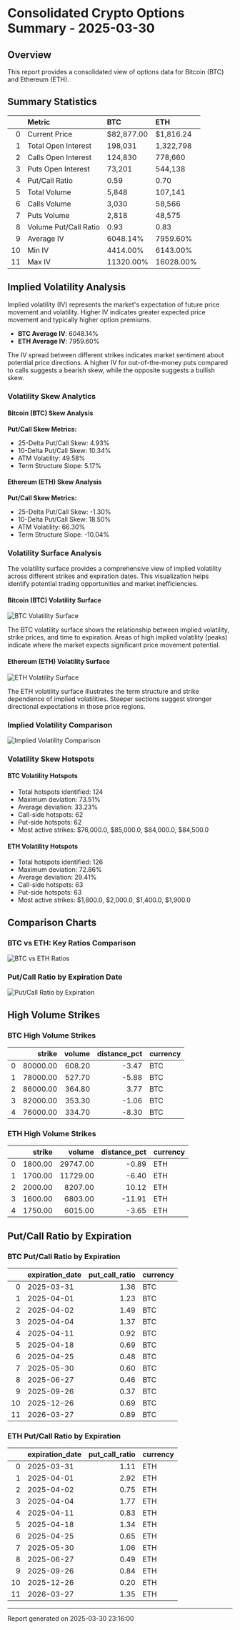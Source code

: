 # Consolidated Crypto Options Summary - 2025-03-30

## Overview

This report provides a consolidated view of options data for Bitcoin (BTC) and Ethereum (ETH).

## Summary Statistics

|    | Metric                | BTC        | ETH       |
|---:|:----------------------|:-----------|:----------|
|  0 | Current Price         | $82,877.00 | $1,816.24 |
|  1 | Total Open Interest   | 198,031    | 1,322,798 |
|  2 | Calls Open Interest   | 124,830    | 778,660   |
|  3 | Puts Open Interest    | 73,201     | 544,138   |
|  4 | Put/Call Ratio        | 0.59       | 0.70      |
|  5 | Total Volume          | 5,848      | 107,141   |
|  6 | Calls Volume          | 3,030      | 58,566    |
|  7 | Puts Volume           | 2,818      | 48,575    |
|  8 | Volume Put/Call Ratio | 0.93       | 0.83      |
|  9 | Average IV            | 6048.14%   | 7959.60%  |
| 10 | Min IV                | 4414.00%   | 6143.00%  |
| 11 | Max IV                | 11320.00%  | 16028.00% |

## Implied Volatility Analysis

Implied volatility (IV) represents the market's expectation of future price movement and volatility. Higher IV indicates greater expected price movement and typically higher option premiums.

- **BTC Average IV**: 6048.14%
- **ETH Average IV**: 7959.60%

The IV spread between different strikes indicates market sentiment about potential price directions. A higher IV for out-of-the-money puts compared to calls suggests a bearish skew, while the opposite suggests a bullish skew.

### Volatility Skew Analytics

#### Bitcoin (BTC) Skew Analysis

**Put/Call Skew Metrics:**
- 25-Delta Put/Call Skew: 4.93%
- 10-Delta Put/Call Skew: 10.34%
- ATM Volatility: 49.58%
- Term Structure Slope: 5.17%

#### Ethereum (ETH) Skew Analysis

**Put/Call Skew Metrics:**
- 25-Delta Put/Call Skew: -1.30%
- 10-Delta Put/Call Skew: 18.50%
- ATM Volatility: 66.30%
- Term Structure Slope: -10.04%

### Volatility Surface Analysis

The volatility surface provides a comprehensive view of implied volatility across different strikes and expiration dates. This visualization helps identify potential trading opportunities and market inefficiencies.

#### Bitcoin (BTC) Volatility Surface

![BTC Volatility Surface](BTC_volatility_surface_20250330_231356.png)

The BTC volatility surface shows the relationship between implied volatility, strike prices, and time to expiration. Areas of high implied volatility (peaks) indicate where the market expects significant price movement potential.

#### Ethereum (ETH) Volatility Surface

![ETH Volatility Surface](ETH_volatility_surface_20250330_231400.png)

The ETH volatility surface illustrates the term structure and strike dependence of implied volatilities. Steeper sections suggest stronger directional expectations in those price regions.

### Implied Volatility Comparison

![Implied Volatility Comparison](iv_comparison_20250330_231600.png)

### Volatility Skew Hotspots

#### BTC Volatility Hotspots
- Total hotspots identified: 124
- Maximum deviation: 73.51%
- Average deviation: 33.23%
- Call-side hotspots: 62
- Put-side hotspots: 62
- Most active strikes: $76,000.0, $85,000.0, $84,000.0, $84,500.0

#### ETH Volatility Hotspots
- Total hotspots identified: 126
- Maximum deviation: 72.86%
- Average deviation: 29.41%
- Call-side hotspots: 63
- Put-side hotspots: 63
- Most active strikes: $1,800.0, $2,000.0, $1,400.0, $1,900.0

## Comparison Charts

### BTC vs ETH: Key Ratios Comparison

![BTC vs ETH Ratios](btc_eth_ratios_comparison_20250330_231600.png)

### Put/Call Ratio by Expiration Date

![Put/Call Ratio by Expiration](btc_eth_put_call_comparison_20250330_231600.png)


## High Volume Strikes

### BTC High Volume Strikes

|    |   strike |   volume |   distance_pct | currency   |
|---:|---------:|---------:|---------------:|:-----------|
|  0 | 80000.00 |   608.20 |          -3.47 | BTC        |
|  1 | 78000.00 |   527.70 |          -5.88 | BTC        |
|  2 | 86000.00 |   364.80 |           3.77 | BTC        |
|  3 | 82000.00 |   353.30 |          -1.06 | BTC        |
|  4 | 76000.00 |   334.70 |          -8.30 | BTC        |

### ETH High Volume Strikes

|    |   strike |   volume |   distance_pct | currency   |
|---:|---------:|---------:|---------------:|:-----------|
|  0 |  1800.00 | 29747.00 |          -0.89 | ETH        |
|  1 |  1700.00 | 11729.00 |          -6.40 | ETH        |
|  2 |  2000.00 |  8207.00 |          10.12 | ETH        |
|  3 |  1600.00 |  6803.00 |         -11.91 | ETH        |
|  4 |  1750.00 |  6015.00 |          -3.65 | ETH        |

## Put/Call Ratio by Expiration

### BTC Put/Call Ratio by Expiration

|    | expiration_date   |   put_call_ratio | currency   |
|---:|:------------------|-----------------:|:-----------|
|  0 | 2025-03-31        |             1.36 | BTC        |
|  1 | 2025-04-01        |             1.23 | BTC        |
|  2 | 2025-04-02        |             1.49 | BTC        |
|  3 | 2025-04-04        |             1.37 | BTC        |
|  4 | 2025-04-11        |             0.92 | BTC        |
|  5 | 2025-04-18        |             0.69 | BTC        |
|  6 | 2025-04-25        |             0.48 | BTC        |
|  7 | 2025-05-30        |             0.60 | BTC        |
|  8 | 2025-06-27        |             0.46 | BTC        |
|  9 | 2025-09-26        |             0.37 | BTC        |
| 10 | 2025-12-26        |             0.69 | BTC        |
| 11 | 2026-03-27        |             0.89 | BTC        |

### ETH Put/Call Ratio by Expiration

|    | expiration_date   |   put_call_ratio | currency   |
|---:|:------------------|-----------------:|:-----------|
|  0 | 2025-03-31        |             1.11 | ETH        |
|  1 | 2025-04-01        |             2.92 | ETH        |
|  2 | 2025-04-02        |             0.75 | ETH        |
|  3 | 2025-04-04        |             1.77 | ETH        |
|  4 | 2025-04-11        |             0.83 | ETH        |
|  5 | 2025-04-18        |             1.34 | ETH        |
|  6 | 2025-04-25        |             0.65 | ETH        |
|  7 | 2025-05-30        |             1.06 | ETH        |
|  8 | 2025-06-27        |             0.49 | ETH        |
|  9 | 2025-09-26        |             0.84 | ETH        |
| 10 | 2025-12-26        |             0.20 | ETH        |
| 11 | 2026-03-27        |             1.35 | ETH        |


---

Report generated on 2025-03-30 23:16:00
